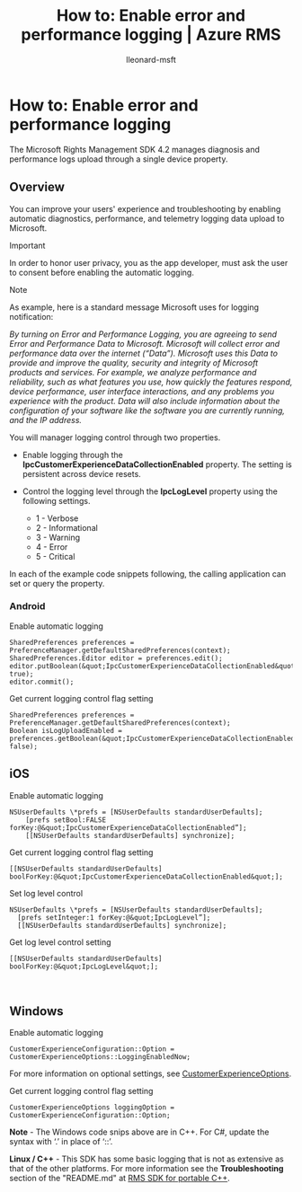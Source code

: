 ﻿---
# required metadata

title: How to&#58; Enable error and performance logging | Azure RMS
description: The Microsoft Rights Management SDK 4.2 manages diagnosis and performance logs upload through a single device property.
keywords:
author: lleonard-msft
ms.author: alleonar
manager: mbaldwin
ms.date: 02/23/2017
ms.topic: article
ms.service: information-protection
ms.assetid: F5AD3826-2292-4A25-AF5C-D17D083F5742
# optional metadata

#ROBOTS:
audience: developer
#ms.devlang:
ms.reviewer: shubhamp
ms.suite: ems
#ms.tgt_pltfrm:
#ms.custom:

---

# How to: Enable error and performance logging
The Microsoft Rights Management SDK 4.2 manages diagnosis and performance logs upload through a single device property.

## Overview ##
You can improve your users' experience and troubleshooting by enabling automatic diagnostics, performance, and telemetry logging data upload to Microsoft. 

> [!IMPORTANT] 
> In order to honor user privacy, you as the app developer, must ask the user to consent before enabling the automatic logging.

> [!NOTE]
> As example, here is a standard message Microsoft uses for logging notification: 
>
> *By turning on Error and Performance Logging, you are agreeing to send Error and Performance Data to Microsoft.  Microsoft will collect error and performance data over the internet (“Data”).  Microsoft uses this Data to provide and improve the quality, security and integrity of Microsoft products and services.  For example, we analyze performance and reliability, such as what features you use, how quickly the features respond, device performance, user interface interactions, and any problems you experience with the product.  Data will also include information about the configuration of your software like the software you are currently running, and the IP address.*  

You will manager logging control through two properties.

-   Enable logging through the **IpcCustomerExperienceDataCollectionEnabled** property. The setting is persistent across device resets.
-   Control the logging level through the **IpcLogLevel** property using the following settings.

    * 1 - Verbose
    * 2 - Informational
    * 3 - Warning
    * 4 - Error
    * 5 - Critical

In each of the example code snippets following, the calling application can set or query the property.

### Android ###
Enable automatic logging

    SharedPreferences preferences = PreferenceManager.getDefaultSharedPreferences(context);
    SharedPreferences.Editor editor = preferences.edit();
    editor.putBoolean(&quot;IpcCustomerExperienceDataCollectionEnabled&quot;, true);
    editor.commit();

Get current logging control flag setting

    SharedPreferences preferences = PreferenceManager.getDefaultSharedPreferences(context);
    Boolean isLogUploadEnabled = preferences.getBoolean(&quot;IpcCustomerExperienceDataCollectionEnabled&quot;, false);

## iOS ##
Enable automatic logging

    NSUserDefaults \*prefs = [NSUserDefaults standardUserDefaults];
        [prefs setBool:FALSE forKey:@&quot;IpcCustomerExperienceDataCollectionEnabled”];
        [[NSUserDefaults standardUserDefaults] synchronize];

Get current logging control flag setting

    [[NSUserDefaults standardUserDefaults] boolForKey:@&quot;IpcCustomerExperienceDataCollectionEnabled&quot;];

Set log level control

    NSUserDefaults \*prefs = [NSUserDefaults standardUserDefaults];
      [prefs setInteger:1 forKey:@&quot;IpcLogLevel”];
      [[NSUserDefaults standardUserDefaults] synchronize];

Get log level control setting

    [[NSUserDefaults standardUserDefaults] boolForKey:@&quot;IpcLogLevel&quot;];
 

## Windows ##
Enable automatic logging

    CustomerExperienceConfiguration::Option = CustomerExperienceOptions::LoggingEnabledNow;

For more information on optional settings, see [CustomerExperienceOptions](https://msdn.microsoft.com/library/microsoft.rightsmanagement.customerexperienceoptions.aspx).

Get current logging control flag setting

    CustomerExperienceOptions loggingOption = CustomerExperienceConfiguration::Option;


**Note** - The Windows code snips above are in C++. For C\#, update the syntax with ‘.’ in place of ‘::’.

**Linux / C++** - This SDK has some basic logging that is not as extensive as that of the other platforms. For more information see the **Troubleshooting** section of the "README.md" at [RMS SDK for portable C++](https://github.com/AzureAD/rms-sdk-for-cpp#troubleshooting).
